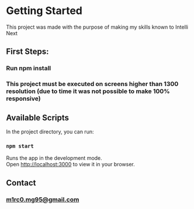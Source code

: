 # Getting Started 

This project was made with the purpose of making my skills known to Intelli Next

## First Steps: 
### Run npm install 
### This project must be executed on screens higher than 1300 resolution (due to time it was not possible to make 100% responsive)

## Available Scripts

In the project directory, you can run:

### `npm start`

Runs the app in the development mode.\
Open [http://localhost:3000](http://localhost:3000) to view it in your browser.


## Contact

### m1rc0.mg95@gmail.com

